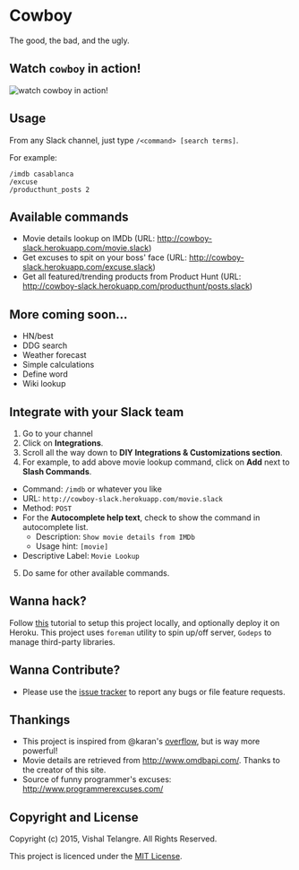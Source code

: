 Cowboy
=======

The good, the bad, and the ugly.

## Watch `cowboy` in action!

![watch cowboy in action!](https://raw.github.com/vishaltelangre/cowboy/master/static/sneak_peak.gif?v=aug14)

## Usage

From any Slack channel, just type `/<command> [search terms]`.

For example:

```
/imdb casablanca
/excuse
/producthunt_posts 2
```

## Available commands

- Movie details lookup on IMDb (URL: http://cowboy-slack.herokuapp.com/movie.slack)
- Get excuses to spit on your boss' face (URL: http://cowboy-slack.herokuapp.com/excuse.slack)
- Get all featured/trending products from Product Hunt (URL: http://cowboy-slack.herokuapp.com/producthunt/posts.slack)

## More coming soon...

- HN/best
- DDG search
- Weather forecast
- Simple calculations
- Define word
- Wiki lookup

## Integrate with your Slack team

1. Go to your channel
2. Click on **Integrations**.
3. Scroll all the way down to **DIY Integrations & Customizations section**.
4. For example, to add above movie lookup command, click on **Add** next to **Slash Commands**.
  - Command: `/imdb` or whatever you like
  - URL: `http://cowboy-slack.herokuapp.com/movie.slack`
  - Method: `POST`
  - For the **Autocomplete help text**, check to show the command in autocomplete list.
    - Description: `Show movie details from IMDb`
    - Usage hint: `[movie]`
  - Descriptive Label: `Movie Lookup`
  5. Do same for other available commands.

## Wanna hack?

Follow [this](https://devcenter.heroku.com/articles/getting-started-with-go) tutorial to setup this project locally, and optionally deploy it on Heroku. This project uses `foreman` utility to spin up/off server, `Godeps` to manage third-party libraries.

## Wanna Contribute?

- Please use the [issue tracker](https://github.com/vishaltelangre/cowboy/issues) to report any bugs or file feature requests.

## Thankings

- This project is inspired from @karan's [overflow](https://github.com/karan/slack-overflow), but is way more powerful!
- Movie details are retrieved from http://www.omdbapi.com/. Thanks to the creator of this site.
- Source of funny programmer's excuses: http://www.programmerexcuses.com/

## Copyright and License

Copyright (c) 2015, Vishal Telangre. All Rights Reserved.

This project is licenced under the [MIT License](LICENSE.md).